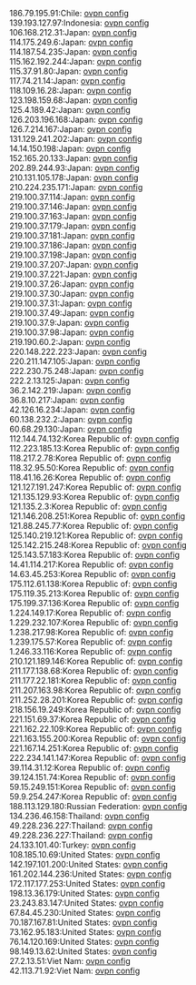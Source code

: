 186.79.195.91:Chile: [ovpn config](vpn/186_79_195_91.ovpn)  
139.193.127.97:Indonesia: [ovpn config](vpn/139_193_127_97.ovpn)  
106.168.212.31:Japan: [ovpn config](vpn/106_168_212_31.ovpn)  
114.175.249.6:Japan: [ovpn config](vpn/114_175_249_6.ovpn)  
114.187.54.235:Japan: [ovpn config](vpn/114_187_54_235.ovpn)  
115.162.192.244:Japan: [ovpn config](vpn/115_162_192_244.ovpn)  
115.37.91.80:Japan: [ovpn config](vpn/115_37_91_80.ovpn)  
117.74.21.14:Japan: [ovpn config](vpn/117_74_21_14.ovpn)  
118.109.16.28:Japan: [ovpn config](vpn/118_109_16_28.ovpn)  
123.198.159.68:Japan: [ovpn config](vpn/123_198_159_68.ovpn)  
125.4.189.42:Japan: [ovpn config](vpn/125_4_189_42.ovpn)  
126.203.196.168:Japan: [ovpn config](vpn/126_203_196_168.ovpn)  
126.7.214.167:Japan: [ovpn config](vpn/126_7_214_167.ovpn)  
131.129.241.202:Japan: [ovpn config](vpn/131_129_241_202.ovpn)  
14.14.150.198:Japan: [ovpn config](vpn/14_14_150_198.ovpn)  
152.165.20.133:Japan: [ovpn config](vpn/152_165_20_133.ovpn)  
202.89.244.93:Japan: [ovpn config](vpn/202_89_244_93.ovpn)  
210.131.105.178:Japan: [ovpn config](vpn/210_131_105_178.ovpn)  
210.224.235.171:Japan: [ovpn config](vpn/210_224_235_171.ovpn)  
219.100.37.114:Japan: [ovpn config](vpn/219_100_37_114.ovpn)  
219.100.37.146:Japan: [ovpn config](vpn/219_100_37_146.ovpn)  
219.100.37.163:Japan: [ovpn config](vpn/219_100_37_163.ovpn)  
219.100.37.179:Japan: [ovpn config](vpn/219_100_37_179.ovpn)  
219.100.37.181:Japan: [ovpn config](vpn/219_100_37_181.ovpn)  
219.100.37.186:Japan: [ovpn config](vpn/219_100_37_186.ovpn)  
219.100.37.198:Japan: [ovpn config](vpn/219_100_37_198.ovpn)  
219.100.37.207:Japan: [ovpn config](vpn/219_100_37_207.ovpn)  
219.100.37.221:Japan: [ovpn config](vpn/219_100_37_221.ovpn)  
219.100.37.26:Japan: [ovpn config](vpn/219_100_37_26.ovpn)  
219.100.37.30:Japan: [ovpn config](vpn/219_100_37_30.ovpn)  
219.100.37.31:Japan: [ovpn config](vpn/219_100_37_31.ovpn)  
219.100.37.49:Japan: [ovpn config](vpn/219_100_37_49.ovpn)  
219.100.37.9:Japan: [ovpn config](vpn/219_100_37_9.ovpn)  
219.100.37.98:Japan: [ovpn config](vpn/219_100_37_98.ovpn)  
219.190.60.2:Japan: [ovpn config](vpn/219_190_60_2.ovpn)  
220.148.222.223:Japan: [ovpn config](vpn/220_148_222_223.ovpn)  
220.211.147.105:Japan: [ovpn config](vpn/220_211_147_105.ovpn)  
222.230.75.248:Japan: [ovpn config](vpn/222_230_75_248.ovpn)  
222.2.13.125:Japan: [ovpn config](vpn/222_2_13_125.ovpn)  
36.2.142.219:Japan: [ovpn config](vpn/36_2_142_219.ovpn)  
36.8.10.217:Japan: [ovpn config](vpn/36_8_10_217.ovpn)  
42.126.16.234:Japan: [ovpn config](vpn/42_126_16_234.ovpn)  
60.138.232.2:Japan: [ovpn config](vpn/60_138_232_2.ovpn)  
60.68.29.130:Japan: [ovpn config](vpn/60_68_29_130.ovpn)  
112.144.74.132:Korea Republic of: [ovpn config](vpn/112_144_74_132.ovpn)  
112.223.185.13:Korea Republic of: [ovpn config](vpn/112_223_185_13.ovpn)  
118.217.2.78:Korea Republic of: [ovpn config](vpn/118_217_2_78.ovpn)  
118.32.95.50:Korea Republic of: [ovpn config](vpn/118_32_95_50.ovpn)  
118.41.16.26:Korea Republic of: [ovpn config](vpn/118_41_16_26.ovpn)  
121.127.191.247:Korea Republic of: [ovpn config](vpn/121_127_191_247.ovpn)  
121.135.129.93:Korea Republic of: [ovpn config](vpn/121_135_129_93.ovpn)  
121.135.2.3:Korea Republic of: [ovpn config](vpn/121_135_2_3.ovpn)  
121.146.208.251:Korea Republic of: [ovpn config](vpn/121_146_208_251.ovpn)  
121.88.245.77:Korea Republic of: [ovpn config](vpn/121_88_245_77.ovpn)  
125.140.219.121:Korea Republic of: [ovpn config](vpn/125_140_219_121.ovpn)  
125.142.215.248:Korea Republic of: [ovpn config](vpn/125_142_215_248.ovpn)  
125.143.57.183:Korea Republic of: [ovpn config](vpn/125_143_57_183.ovpn)  
14.41.114.217:Korea Republic of: [ovpn config](vpn/14_41_114_217.ovpn)  
14.63.45.253:Korea Republic of: [ovpn config](vpn/14_63_45_253.ovpn)  
175.112.61.138:Korea Republic of: [ovpn config](vpn/175_112_61_138.ovpn)  
175.119.35.213:Korea Republic of: [ovpn config](vpn/175_119_35_213.ovpn)  
175.199.37.136:Korea Republic of: [ovpn config](vpn/175_199_37_136.ovpn)  
1.224.149.17:Korea Republic of: [ovpn config](vpn/1_224_149_17.ovpn)  
1.229.232.107:Korea Republic of: [ovpn config](vpn/1_229_232_107.ovpn)  
1.238.217.98:Korea Republic of: [ovpn config](vpn/1_238_217_98.ovpn)  
1.239.175.57:Korea Republic of: [ovpn config](vpn/1_239_175_57.ovpn)  
1.246.33.116:Korea Republic of: [ovpn config](vpn/1_246_33_116.ovpn)  
210.121.189.146:Korea Republic of: [ovpn config](vpn/210_121_189_146.ovpn)  
211.177.138.68:Korea Republic of: [ovpn config](vpn/211_177_138_68.ovpn)  
211.177.22.181:Korea Republic of: [ovpn config](vpn/211_177_22_181.ovpn)  
211.207.163.98:Korea Republic of: [ovpn config](vpn/211_207_163_98.ovpn)  
211.252.28.201:Korea Republic of: [ovpn config](vpn/211_252_28_201.ovpn)  
218.156.19.249:Korea Republic of: [ovpn config](vpn/218_156_19_249.ovpn)  
221.151.69.37:Korea Republic of: [ovpn config](vpn/221_151_69_37.ovpn)  
221.162.22.109:Korea Republic of: [ovpn config](vpn/221_162_22_109.ovpn)  
221.163.155.200:Korea Republic of: [ovpn config](vpn/221_163_155_200.ovpn)  
221.167.14.251:Korea Republic of: [ovpn config](vpn/221_167_14_251.ovpn)  
222.234.141.147:Korea Republic of: [ovpn config](vpn/222_234_141_147.ovpn)  
39.114.31.12:Korea Republic of: [ovpn config](vpn/39_114_31_12.ovpn)  
39.124.151.74:Korea Republic of: [ovpn config](vpn/39_124_151_74.ovpn)  
59.15.249.151:Korea Republic of: [ovpn config](vpn/59_15_249_151.ovpn)  
59.9.254.247:Korea Republic of: [ovpn config](vpn/59_9_254_247.ovpn)  
188.113.129.180:Russian Federation: [ovpn config](vpn/188_113_129_180.ovpn)  
134.236.46.158:Thailand: [ovpn config](vpn/134_236_46_158.ovpn)  
49.228.236.227:Thailand: [ovpn config](vpn/49_228_236_227.ovpn)  
49.228.236.227:Thailand: [ovpn config](vpn/49_228_236_227.ovpn)  
24.133.101.40:Turkey: [ovpn config](vpn/24_133_101_40.ovpn)  
108.185.10.69:United States: [ovpn config](vpn/108_185_10_69.ovpn)  
142.197.101.200:United States: [ovpn config](vpn/142_197_101_200.ovpn)  
161.202.144.236:United States: [ovpn config](vpn/161_202_144_236.ovpn)  
172.117.177.253:United States: [ovpn config](vpn/172_117_177_253.ovpn)  
198.13.36.179:United States: [ovpn config](vpn/198_13_36_179.ovpn)  
23.243.83.147:United States: [ovpn config](vpn/23_243_83_147.ovpn)  
67.84.45.230:United States: [ovpn config](vpn/67_84_45_230.ovpn)  
70.187.167.81:United States: [ovpn config](vpn/70_187_167_81.ovpn)  
73.162.95.183:United States: [ovpn config](vpn/73_162_95_183.ovpn)  
76.14.120.169:United States: [ovpn config](vpn/76_14_120_169.ovpn)  
98.149.13.62:United States: [ovpn config](vpn/98_149_13_62.ovpn)  
27.2.13.51:Viet Nam: [ovpn config](vpn/27_2_13_51.ovpn)  
42.113.71.92:Viet Nam: [ovpn config](vpn/42_113_71_92.ovpn)  
